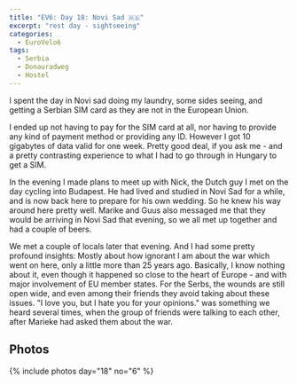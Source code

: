 ```yaml
---
title: "EV6: Day 18: Novi Sad 🇷🇸"
excerpt: "rest day - sightseeing"
categories:
  - EuroVelo6
tags:
  - Serbia
  - Donauradweg
  - Hostel
---
```

I spent the day in Novi sad doing my laundry, some sides seeing, and getting a Serbian SIM card as they are not in the European Union.

I ended up not having to pay for the SIM card at all, nor having to provide any kind of payment method or providing any ID. However I got 10 gigabytes of data valid for one week. Pretty good deal, if you ask me - and a pretty contrasting experience to what I had to go through in Hungary to get a SIM.

In the evening I made plans to meet up with Nick, the Dutch guy I met on the day cycling into Budapest. He had lived and studied in Novi Sad for a while, and is now back here to prepare for his own wedding. So he knew his way around here pretty well.
Marike and Guus also messaged me that they would be arriving in Novi Sad that evening, so we all met up together and had a couple of beers.

We met a couple of locals later that evening. And I had some pretty profound insights: Mostly about how ignorant I am about the war which went on here, only a little more than 25 years ago. Basically, I know nothing about it, even though it happened so close to the heart of Europe - and with major involvement of EU member states. For the Serbs, the wounds are still open wide, and even among their friends they avoid taking about these issues. "I love you, but I hate you for your opinions." was something we heard several times, when the group of friends were talking to each other, after Marieke had asked them about the war.

## Photos

{% include photos day="18" no="6" %}
